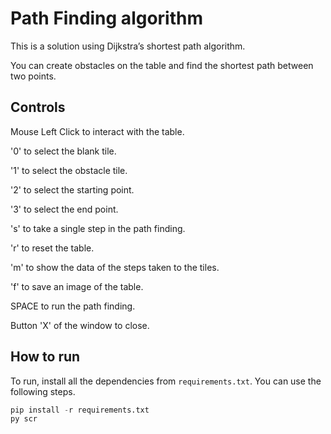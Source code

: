 # Path Finding algorithm
This is a solution using Dijkstra’s shortest path algorithm.

You can create obstacles on the table and find the shortest path between two points.

## Controls
Mouse Left Click to interact with the table.

'0' to select the blank tile.

'1' to select the obstacle tile.

'2'  to select the starting point.

'3'  to select the end point.

's' to take a single step in the path finding.

'r' to reset the table.

'm' to show the data of the steps taken to the tiles.

'f' to save an image of the table.

SPACE to run the path finding.

Button 'X' of the window to close.

## How to run
To run, install all the dependencies from `requirements.txt`. You can use the following steps.

```py
pip install -r requirements.txt
py scr
```
